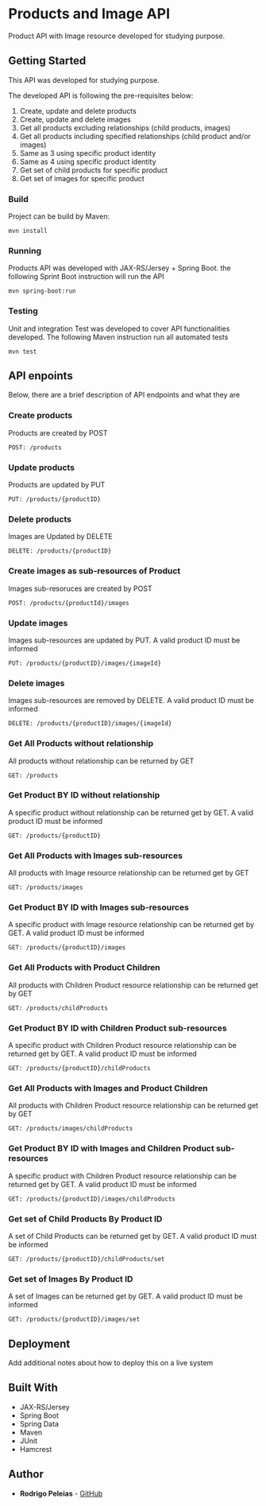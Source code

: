 # Products and Image API 

Product API with Image resource developed for studying purpose.

## Getting Started

This API was developed for studying purpose.

The developed API is following the pre-requisites below:

1) Create, update and delete products
2) Create, update and delete images
3) Get all products excluding relationships (child products, images) 
4) Get all products including specified relationships (child product and/or images) 
5) Same as 3 using specific product identity 
6) Same as 4 using specific product identity 
7) Get set of child products for specific product 
8) Get set of images for specific product


### Build

Project can be build by Maven:

```
mvn install
```

### Running

Products API was developed with JAX-RS/Jersey + Spring Boot. the following Sprint Boot instruction will run the API

```
mvn spring-boot:run
```

### Testing

Unit and integration Test was developed to cover API functionalities developed. The following Maven instruction run all automated tests

```
mvn test
```

## API enpoints

Below, there are a brief description of API endpoints and what they are

### Create products

Products are created by POST

```
POST: /products
```

### Update products

Products are updated by PUT

```
PUT: /products/{productID}
```

### Delete products

Images are Updated by  DELETE

```
DELETE: /products/{productID}
```

### Create images as sub-resources of Product

Images sub-resoruces are created by POST

```
POST: /products/{productId}/images
```

### Update images

Images sub-resources are updated by PUT. A valid product ID must be informed

```
PUT: /products/{productID}/images/{imageId}
```

### Delete images

Images sub-resources are removed by DELETE. A valid product ID must be informed

```
DELETE: /products/{productID}/images/{imageId}
```

### Get All Products without relationship

All products without relationship can be returned by GET

```
GET: /products
```

### Get Product BY ID without relationship

A specific product without relationship can be returned get by GET. A valid product ID must be informed

```
GET: /products/{productID}
```

### Get All Products with Images sub-resources

All products with Image resource relationship can be returned get by GET

```
GET: /products/images
```

### Get Product BY ID with Images sub-resources

A specific product with Image resource relationship can be returned get by GET. A valid product ID must be informed

```
GET: /products/{productID}/images
```

### Get All Products with Product Children 

All products with Children Product resource relationship can be returned get by GET

```
GET: /products/childProducts
```

### Get Product BY ID with Children Product sub-resources

A specific product with Children Product resource relationship can be returned get by GET. A valid product ID must be informed

```
GET: /products/{productID}/childProducts
```

### Get All Products with Images and Product Children 

All products with Children Product resource relationship can be returned get by GET

```
GET: /products/images/childProducts
```

### Get Product BY ID with Images and Children Product sub-resources

A specific product with Children Product resource relationship can be returned get by GET. A valid product ID must be informed

```
GET: /products/{productID}/images/childProducts
```

### Get set of Child Products By Product ID

A set of Child Products can be returned get by GET. A valid product ID must be informed

```
GET: /products/{productID}/childProducts/set
```

### Get set of Images By Product ID

A set of Images can be returned get by GET. A valid product ID must be informed

```
GET: /products/{productID}/images/set
```

## Deployment

Add additional notes about how to deploy this on a live system

## Built With

* JAX-RS/Jersey
* Spring Boot
* Spring Data
* Maven
* JUnit
* Hamcrest

## Author

* **Rodrigo Peleias** - [GitHub](https://github.com/rpeleias)

